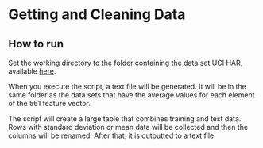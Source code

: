 # Getting and Cleaning Data
##  How to run
Set the working directory to the folder containing the data set UCI HAR, available [here](https://d396qusza40orc.cloudfront.net/getdata%2Fprojectfiles%2FUCI%20HAR%20Dataset.zip).

When you execute the script, a text file will be generated. It will be in the same folder 
as the data sets that have the average values for each element of the 561 feature vector.

The script will create a large table that combines training and test data. Rows with 
standard deviation or mean data will be collected and then the columns will be renamed. 
After that, it is outputted to a text file.